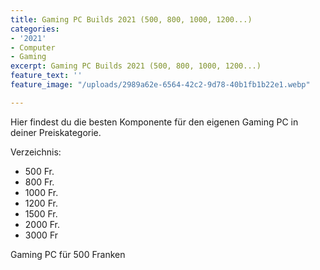 ```yaml
---
title: Gaming PC Builds 2021 (500, 800, 1000, 1200...)
categories:
- '2021'
- Computer
- Gaming
excerpt: Gaming PC Builds 2021 (500, 800, 1000, 1200...)
feature_text: ''
feature_image: "/uploads/2989a62e-6564-42c2-9d78-40b1fb1b22e1.webp"

---
```

Hier findest du die besten Komponente für den eigenen Gaming PC in deiner Preiskategorie.

Verzeichnis:

* 500 Fr.
* 800 Fr.
* 1000 Fr.
* 1200 Fr.
* 1500 Fr.
* 2000 Fr.
* 3000 Fr

Gaming PC für 500 Franken